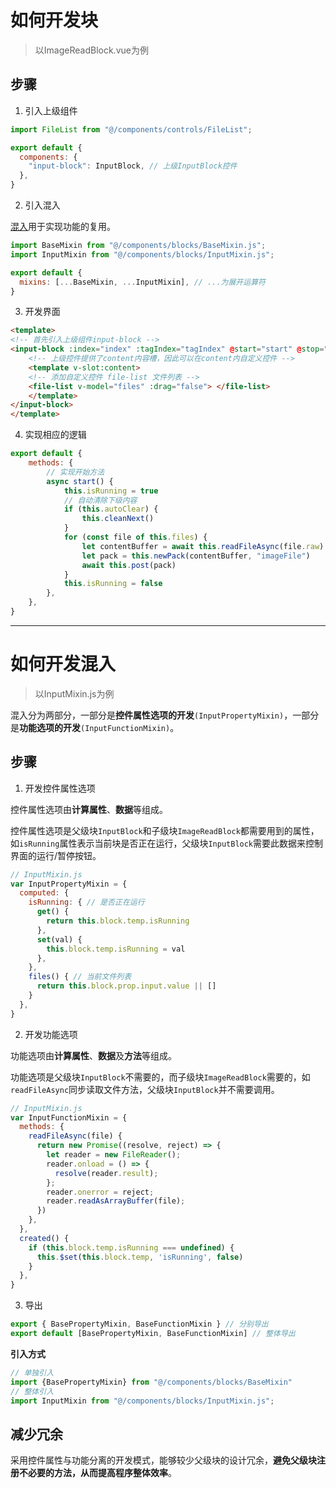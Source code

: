 # 如何开发块

> 以ImageReadBlock.vue为例



## 步骤

1. 引入上级组件

```js
import FileList from "@/components/controls/FileList";

export default {
  components: {
    "input-block": InputBlock, // 上级InputBlock控件
  },
}
```

2. 引入混入

[混入](https://cn.vuejs.org/v2/guide/mixins.html)用于实现功能的复用。

```js
import BaseMixin from "@/components/blocks/BaseMixin.js";
import InputMixin from "@/components/blocks/InputMixin.js";

export default {
  mixins: [...BaseMixin, ...InputMixin], // ...为展开运算符
}
```

3. 开发界面

```html
<template>
<!-- 首先引入上级组件input-block -->
<input-block :index="index" :tagIndex="tagIndex" @start="start" @stop="stop">
    <!-- 上级控件提供了content内容槽，因此可以在content内自定义控件 -->
    <template v-slot:content> 
    <!-- 添加自定义控件 file-list 文件列表 -->
    <file-list v-model="files" :drag="false"> </file-list>
    </template>
</input-block>
</template>
```

4. 实现相应的逻辑

```js
export default {
    methods: {
        // 实现开始方法
        async start() {
            this.isRunning = true
            // 自动清除下级内容
            if (this.autoClear) {
                this.cleanNext()
            }
            for (const file of this.files) {
                let contentBuffer = await this.readFileAsync(file.raw) 
                let pack = this.newPack(contentBuffer, "imageFile")
                await this.post(pack)
            }
            this.isRunning = false
        },
    },
}
```

---

# 如何开发混入

> 以InputMixin.js为例

混入分为两部分，一部分是**控件属性选项的开发**`(InputPropertyMixin)`，一部分是**功能选项的开发**`(InputFunctionMixin)`。

## 步骤

1. 开发控件属性选项

  控件属性选项由**计算属性**、**数据**等组成。

  控件属性选项是父级块`InputBlock`和子级块`ImageReadBlock`都需要用到的属性，如`isRunning`属性表示当前块是否正在运行，父级块`InputBlock`需要此数据来控制界面的运行/暂停按钮。

```js
// InputMixin.js
var InputPropertyMixin = {
  computed: {
    isRunning: { // 是否正在运行
      get() {
        return this.block.temp.isRunning
      }, 
      set(val) {
        this.block.temp.isRunning = val
      },
    }, 
    files() { // 当前文件列表
      return this.block.prop.input.value || []
    }
  },
}
```

2. 开发功能选项

  功能选项由**计算属性**、**数据**及**方法**等组成。

  功能选项是父级块`InputBlock`不需要的，而子级块`ImageReadBlock`需要的，如`readFileAsync`同步读取文件方法，父级块`InputBlock`并不需要调用。

```js
// InputMixin.js
var InputFunctionMixin = {
  methods: {
    readFileAsync(file) {
      return new Promise((resolve, reject) => {
        let reader = new FileReader();
        reader.onload = () => {
          resolve(reader.result);
        };
        reader.onerror = reject;
        reader.readAsArrayBuffer(file);
      })
    },
  },
  created() {
    if (this.block.temp.isRunning === undefined) {
      this.$set(this.block.temp, 'isRunning', false)
    } 
  },
}

```

3. 导出

```js
export { BasePropertyMixin, BaseFunctionMixin } // 分别导出
export default [BasePropertyMixin, BaseFunctionMixin] // 整体导出
```

**引入方式**
```js
// 单独引入
import {BasePropertyMixin} from "@/components/blocks/BaseMixin"
// 整体引入
import InputMixin from "@/components/blocks/InputMixin.js";
```

## 减少冗余

采用控件属性与功能分离的开发模式，能够较少父级块的设计冗余，**避免父级块注册不必要的方法，从而提高程序整体效率**。